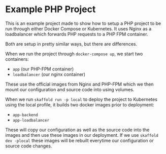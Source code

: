 # Example PHP Project

This is an example project made to show how to setup a PHP project to be run through either Docker Compose or Kubernetes. It uses Nginx as a loadbalancer which forwards PHP requests to a PHP FPM container.

Both are setup in pretty similar ways, but there are differences.

When we run the project through `docker-compose up`, we start two containers:
* `app` (our PHP-FPM container)
* `loadbalancer` (our nginx container)

These use the official images from Nginx and PHP-FPM which we then mount our configuration and source code into using volumes.

When we run `skaffold run -p local` to deploy the project to Kubernetes using the local profile, it builds two docker images prior to deployment:
* `app-backend`
* `app-loadbalancer`

These will copy our configuration as well as the source code into the images and then use these images in our deployment. If we use `skaffold dev -plocal` these images will be rebuilt everytime our configuration or source code changes.
